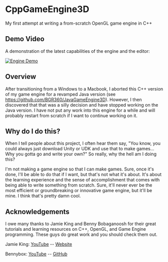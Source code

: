 # CppGameEngine3D

My first attempt at writing a from-scratch OpenGL game engine in C++

## Demo Video

A demonstration of the latest capabilities of the engine and the editor:

[![Engine Demo](http://img.youtube.com/vi/y3qQZIfqHEo/0.jpg)](http://www.youtube.com/watch?v=y3qQZIfqHEo)

## Overview

After transitioning from a Windows to a Macbook, I aborted this C++ version of my game engine for a revamped Java version (see https://github.com/BGR360/JavaGameEngine3D). However, I then discovered that that was a silly decision and have stopped working on the Java version. I have not put any work into this engine for a while and will probably restart from scratch if I want to continue working on it.

## Why do I do this?
When I tell people about this project, I often hear them say, "You know, you could always just download Unity or UDK and use that to make games... Why you gotta go and write your own?" So really, why the hell am I doing this?

I'm not making a game engine so that I can make games. Sure, once it's done, I'll be able to do that if I want, but that's not what it's about. It's about the learning experience and the sense of accomplishment that comes with being able to write something from scratch. Sure, it'll never ever be the most efficient or groundbreaking or innovative game engine, but it'll be mine. I think that's pretty damn cool.

## Acknowledgements

I owe many thanks to Jamie King and Benny Bobaganoosh for their great tutorials and learning resources on C++, OpenGL, and Game Engine programming. These guys do great work and you should check them out.

Jamie King:  [YouTube](https://m.youtube.com/user/1kingja?) -- [Website](http://www.computersciencevideos.com)

Bennybox:  [YouTube](https://m.youtube.com/user/thebennybox?) -- [GitHub](https://github.com/BennyQBD?tab=repositories)
